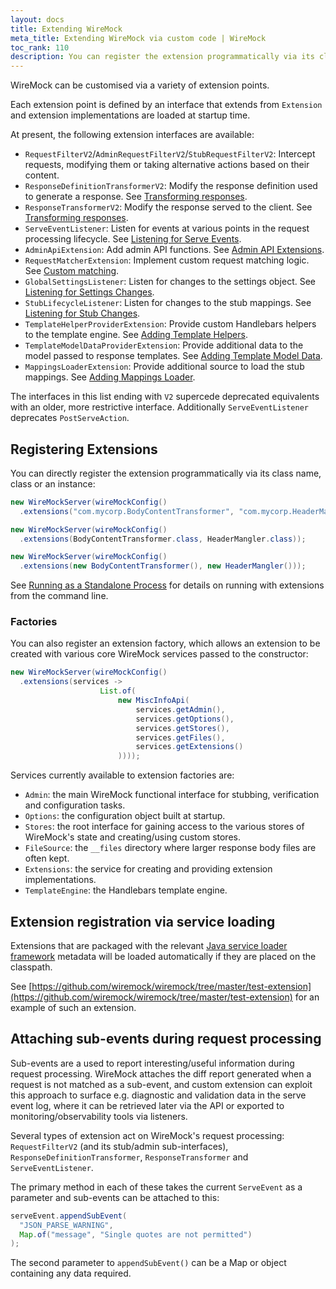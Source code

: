 ```yaml
---
layout: docs
title: Extending WireMock
meta_title: Extending WireMock via custom code | WireMock
toc_rank: 110
description: You can register the extension programmatically via its class name, class or an instance
---
```


WireMock can be customised via a variety of extension points.

Each extension point is defined by an interface that extends from `Extension` and extension implementations are loaded at startup time.

At present, the following extension interfaces are available:
* `RequestFilterV2`/`AdminRequestFilterV2`/`StubRequestFilterV2`: Intercept requests, modifying them or taking alternative actions based on their content.
* `ResponseDefinitionTransformerV2`: Modify the response definition used to generate a response. See [Transforming responses](../extensibility/transforming-responses/).
* `ResponseTransformerV2`: Modify the response served to the client. See [Transforming responses](../extensibility/transforming-responses/).
* `ServeEventListener`: Listen for events at various points in the request processing lifecycle. See [Listening for Serve Events](../extensibility/listening-for-serve-events/).
* `AdminApiExtension`: Add admin API functions. See [Admin API Extensions](../extensibility/extending-the-admin-api/).
* `RequestMatcherExtension`: Implement custom request matching logic. See [Custom matching](../extensibility/custom-matching/).
* `GlobalSettingsListener`: Listen for changes to the settings object. See [Listening for Settings Changes](../extensibility/listening-for-settings-changes/).
* `StubLifecycleListener`: Listen for changes to the stub mappings. See [Listening for Stub Changes](../extensibility/listening-for-stub-changes/).
* `TemplateHelperProviderExtension`: Provide custom Handlebars helpers to the template engine. See [Adding Template Helpers](../extensibility/adding-template-helpers/).
* `TemplateModelDataProviderExtension`: Provide additional data to the model passed to response templates. See [Adding Template Model Data](../extensibility/adding-template-model-data/).
* `MappingsLoaderExtension`: Provide additional source to load the stub mappings. See [Adding Mappings Loader](../extensibility/adding-mappings-loader/).

The interfaces in this list ending with `V2` supercede deprecated equivalents with an older, more restrictive interface. Additionally `ServeEventListener` deprecates `PostServeAction`.


## Registering Extensions

You can directly register the extension programmatically via its class name,
class or an instance:

```java
new WireMockServer(wireMockConfig()
  .extensions("com.mycorp.BodyContentTransformer", "com.mycorp.HeaderMangler"));

new WireMockServer(wireMockConfig()
  .extensions(BodyContentTransformer.class, HeaderMangler.class));

new WireMockServer(wireMockConfig()
  .extensions(new BodyContentTransformer(), new HeaderMangler()));
```

See [Running as a Standalone Process](../running-standalone/) for details on running with extensions from the command line.

### Factories

You can also register an extension factory, which allows an extension to be created with various core WireMock services passed to the constructor:

```java
new WireMockServer(wireMockConfig()
  .extensions(services ->
                    List.of(
                        new MiscInfoApi(
                            services.getAdmin(),
                            services.getOptions(),
                            services.getStores(),
                            services.getFiles(),
                            services.getExtensions()
                        ))));
```

Services currently available to extension factories are:
* `Admin`: the main WireMock functional interface for stubbing, verification and configuration tasks.
* `Options`: the configuration object built at startup.
* `Stores`: the root interface for gaining access to the various stores of WireMock's state and creating/using custom stores.
* `FileSource`: the `__files` directory where larger response body files are often kept.
* `Extensions`: the service for creating and providing extension implementations.
* `TemplateEngine`: the Handlebars template engine.

## Extension registration via service loading

Extensions that are packaged with the relevant [Java service loader framework](https://docs.oracle.com/javase/8/docs/api/java/util/ServiceLoader.html) metadata
will be loaded automatically if they are placed on the classpath.

See [https://github.com/wiremock/wiremock/tree/master/test-extension](https://github.com/wiremock/wiremock/tree/master/test-extension) for an example of such an extension.


## Attaching sub-events during request processing

Sub-events are a used to report interesting/useful information during request processing. WireMock attaches the diff report generated when a request is not matched as a sub-event, and custom extension can exploit this approach to surface e.g. diagnostic and validation data in the serve event log, where it can be retrieved later via the API or exported to monitoring/observability tools via listeners.


Several types of extension act on WireMock's request processing: `RequestFilterV2` (and its stub/admin sub-interfaces), `ResponseDefinitionTransformer`, `ResponseTransformer` and `ServeEventListener`.

The primary method in each of these takes the current `ServeEvent` as a parameter and sub-events can be attached to this:

```java
serveEvent.appendSubEvent(
  "JSON_PARSE_WARNING",
  Map.of("message", "Single quotes are not permitted")
);
```

The second parameter to `appendSubEvent()` can be a Map or object containing any data required.